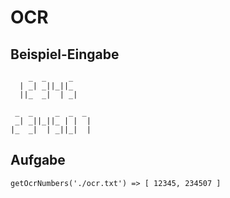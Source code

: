 # OCR

## Beispiel-Eingabe

```
    _  _     _
  | _| _||_||_
  ||_  _|  | _|

 _  _     _  _  _
 _| _||_||_ | |  |
|_  _|  | _||_|  |
```

## Aufgabe

`getOcrNumbers('./ocr.txt') => [ 12345, 234507 ]`
